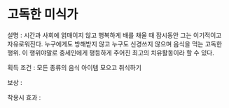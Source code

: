 # 고독한 미식가

설명 : 시간과 사회에 얽매이지 않고 행복하게 배를 채울 때 잠시동안 그는 이기적이고 자유로워진다. 누구에게도 방해받지 않고 누구도 신경쓰지 않으며 음식을 먹는 고독한 행위. 이 행위야말로 중세인에게 평등하게 주어진 최고의 치유활동이라 할 수 있다.

획득 조건 : 모든 종류의 음식 아이템 모으고 취식하기

보상 : 

착용시 효과 :